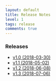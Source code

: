 ```yaml
---
layout: default
title: Release Notes
level: 1
tags: release
comments: true
---
```



### Releases
- [v1.0 (2018-03-30)](nexial-core-v1.0.changelog)
- [v1.1 (2018-05-02)](nexial-core-v1.1.changelog)
- [v1.2 (2018-06-08)](nexial-core-v1.2.changelog)
- [v1.3 (2018-07-06)](nexial-core-v1.3.changelog)
